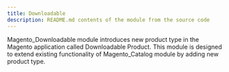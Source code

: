 ```yaml
---
title: Downloadable
description: README.md contents of the module from the source code
---
```


Magento_Downloadable module introduces new product type in the Magento application called Downloadable Product.
This module is designed to extend existing functionality of Magento_Catalog module by adding new product type.
